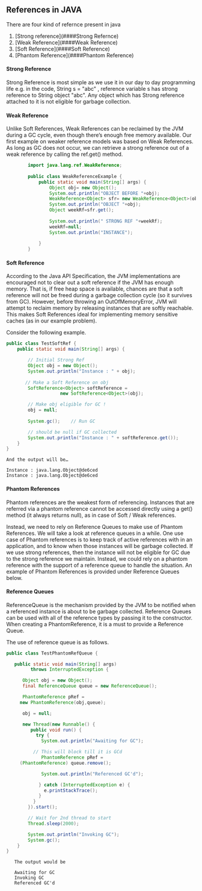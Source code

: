 ## References in JAVA 

There are four kind of refernce present in java 
   1. [Strong reference](####Strong Refernce)
   2. [Weak Reference](####Weak Reference)
   3. [Soft Reference](####Soft Reference)
   4. [Phantom Reference](####Phantom Reference)
 
 #### Strong Reference 
 
  Strong Reference is most simple as we use it in our day to day programming life e.g. in the code, String s = "abc" , reference variable s has strong reference to String object "abc". Any object which has Strong reference attached to it is not eligible for garbage collection.
  
  
   #### Weak Reference
  
  Unlike Soft References, Weak References can be reclaimed by the JVM during a GC cycle, even though there’s enough free memory available.  Our first example on weaker reference models was based on Weak References. As long as GC does not occur, we can retrieve a strong reference out of a weak reference by calling the ref.get() method.
  ```java
          import java.lang.ref.WeakReference;
            
          public class WeakReferenceExample {
              public static void main(String[] args) {
                  Object obj= new Object();
                  System.out.println("OBJECT BEFORE "+obj);
                  WeakReference<Object> sfr= new WeakReference<Object>(obj);
                  System.out.println("OBJECT "+obj);
                  Object weekRf=sfr.get();
          
                  System.out.println(" STRONG REF "+weekRf);
                  weekRf=null;
                  System.out.println("INSTANCE");
          
              }
          }

```
  
  #### Soft Reference 
  According to the Java API Specification, the JVM implementations are encouraged not to clear out a soft reference if the JVM has enough memory. That is, if free heap space is available, chances are that a soft reference will not be freed during a garbage collection cycle (so it survives from GC).  However, before throwing an OutOfMemoryError, JVM will attempt to reclaim memory by releasing instances that are softly reachable.  This makes Soft References ideal for implementing memory sensitive caches (as in our example problem).
  
  Consider the following example.
  ```java
public class TestSoftRef {
      public static void main(String[] args) {
  
          // Initial Strong Ref
          Object obj = new Object();  
          System.out.println("Instance : " + obj);
          
         // Make a Soft Reference on obj
          SoftReference<Object> softReference = 
                      new SoftReference<Object>(obj); 
  
          // Make obj eligible for GC !
          obj = null;     
          
          System.gc();    // Run GC
  
          // should be null if GC collected
          System.out.println("Instance : " + softReference.get());
      }
  }
  
```
  ```text
And the output will be…
  
  Instance : java.lang.Object@de6ced
  Instance : java.lang.Object@de6ced
```

   
  #### Phantom References 
   
   Phantom references are the weakest form of referencing. Instances that are referred via a phantom reference cannot be accessed directly using a get() method (it always returns null), as in case of Soft / Weak references.
   
   Instead, we need to rely on Reference Queues to make use of Phantom References. We will take a look at reference queues in a while. One use case of Phantom references is to keep track of active references with in an application, and to know when those instances will be garbage collected. If we use strong references, then the instance will not be eligible for GC due to the strong reference we maintain. Instead, we could rely on a phantom reference with the support of a reference queue to handle the situation. An example of Phantom References is provided under Reference Queues below.
   
   #### Reference Queues 
   
   ReferenceQueue is the mechanism provided by the JVM to be notified when a referenced instance is about to be garbage collected. Reference Queues can be used with all of the reference types by passing it to the constructor. When creating a PhantomReference, it is a must to provide a Reference Queue.
   
   The use of reference queue is as follows.
   ```java
   public class TestPhantomRefQueue {
   
      public static void main(String[] args) 
   			throws InterruptedException {
   
         Object obj = new Object();
         final ReferenceQueue queue = new ReferenceQueue();
   
         PhantomReference pRef = 
   		new PhantomReference(obj,queue);
   
         obj = null;
   
         new Thread(new Runnable() {
            public void run() {
              try {
                System.out.println("Awaiting for GC");
   
     	     // This will block till it is GCd
                PhantomReference pRef = 
   		(PhantomReference) queue.remove(); 
   
                System.out.println("Referenced GC'd");
   
               } catch (InterruptedException e) {
                 e.printStackTrace();
               }
             }
           }).start();
   
           // Wait for 2nd thread to start
           Thread.sleep(2000);
   
           System.out.println("Invoking GC");
           System.gc();       
       }
   }

```
```text
   The output would be
   
   Awaiting for GC
   Invoking GC
   Referenced GC'd


```
       
